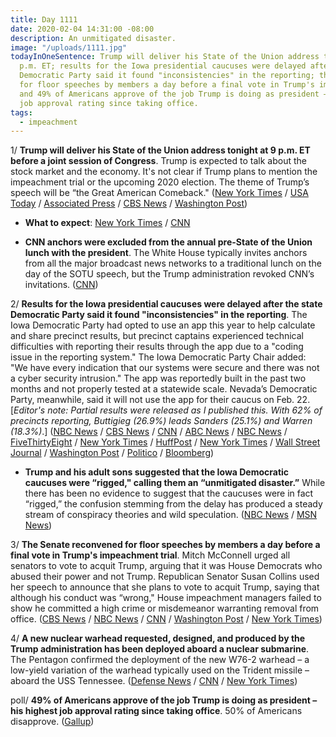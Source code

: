```yaml
---
title: Day 1111
date: 2020-02-04 14:31:00 -08:00
description: An unmitigated disaster.
image: "/uploads/1111.jpg"
todayInOneSentence: Trump will deliver his State of the Union address tonight at 9
  p.m. ET; results for the Iowa presidential caucuses were delayed after the state
  Democratic Party said it found "inconsistencies" in the reporting; the Senate reconvened
  for floor speeches by members a day before a final vote in Trump's impeachment trial;
  and 49% of Americans approve of the job Trump is doing as president – his highest
  job approval rating since taking office.
tags:
  - impeachment
---
```


1/ **Trump will deliver his State of the Union address tonight at 9 p.m. ET before a joint session of Congress**. Trump is expected to talk about the stock market and the economy. It's not clear if Trump plans to mention the impeachment trial or the upcoming 2020 election. The theme of Trump’s speech will be “the Great American Comeback." ([New York Times](https://www.nytimes.com/2020/02/04/business/economy/trump-economy-state-of-the-union.html) / [USA Today](https://www.usatoday.com/story/news/politics/2020/02/04/trumps-state-union-comes-amid-impeachment-and-election-frenzy/2858284001/) / [Associated Press](https://apnews.com/62a3c443cc83c0466d962aebd1792d10) / [CBS News](https://www.cbsnews.com/live-updates/state-of-the-union-2020-president-donald-trump-tonight-2020-02-04-live-streaming/) / [Washington Post](https://www.washingtonpost.com/politics/in-addressing-congress-during-impeachment-trump-to-sound-the-starting-gun-toward-november/2020/02/03/16e35744-4697-11ea-bc78-8a18f7afcee7_story.html))

* **What to expect**: [New York Times](https://www.nytimes.com/2020/02/04/us/politics/what-time-is-state-of-the-union.html) / [CNN](https://www.cnn.com/2020/02/04/politics/what-to-watch-state-of-the-union-2020-donald-trump/index.html)

* **CNN anchors were excluded from the annual pre-State of the Union lunch with the president**. The White House typically invites anchors from all the major broadcast news networks to a traditional lunch on the day of the SOTU speech, but the Trump administration revoked CNN’s invitations. ([CNN](https://www.cnn.com/2020/02/03/media/donald-trump-state-of-the-union-lunch-cnn/index.html))

2/ **Results for the Iowa presidential caucuses were delayed after the state Democratic Party said it found "inconsistencies" in the reporting**. The Iowa Democratic Party had opted to use an app this year to help calculate and share precinct results, but precinct captains experienced technical difficulties with reporting their results through the app due to a "coding issue in the reporting system." The Iowa Democratic Party Chair added: "We have every indication that our systems were secure and there was not a cyber security intrusion." The app was reportedly built in the past two months and not properly tested at a statewide scale. Nevada’s Democratic Party, meanwhile, said it will not use the app for their caucus on Feb. 22. \[*Editor's note: Partial results were released as I published this. With 62% of precincts reporting, Buttigieg (26.9%) leads Sanders (25.1%) and Warren (18.3%)*.\]  ([NBC News](https://www.nbcnews.com/politics/2020-election/iowa-caucus-results-much-slower-expected-state-democratic-party-quality-n1129431) / [CBS News](https://www.cbsnews.com/news/iowa-caucus-results-errors-delays-what-happened-confusion-embarrassment/) / [CNN](https://www.cnn.com/politics/live-news/iowa-caucuses-live-results-coverage-2020/index.html) / [ABC News](https://abcnews.go.com/Politics/wrong-iowa-caucuses/story?id=68743118) / [NBC News](https://www.nbcnews.com/politics/2020-election/nevada-democrats-won-t-use-app-caused-iowa-caucus-fiasco-n1129946) / [FiveThirtyEight](https://fivethirtyeight.com/features/iowa-might-have-screwed-up-the-whole-nomination-process/?ex_cid=story-twitter) / [New York Times](https://www.nytimes.com/2020/02/03/us/politics/iowa-caucus-app.html) / [HuffPost](https://www.huffpost.com/entry/iowa-caucus-app-shadow_n_5e390191c5b687dacc722824?lng) / [New York Times](https://www.nytimes.com/2020/02/04/us/politics/iowa-caucus-nh-primary.html) / [Wall Street Journal](https://www.wsj.com/livecoverage/2020-election-democratic-iowa-caucuses) / [Washington Post](https://www.washingtonpost.com/politics/iowa-caucuses-2020-live-updates/2020/02/04/23561bd6-4707-11ea-bc78-8a18f7afcee7_story.html) / [Politico](https://www.politico.com/news/2020/02/03/iowa-caucus-2020-election-110600) / [Bloomberg](https://www.bloomberg.com/news/articles/2020-02-04/iowa-democrats-say-results-to-be-released-today-campaign-update))

* **Trump and his adult sons suggested that the Iowa Democratic caucuses were “rigged," calling them an “unmitigated disaster.”** While there has been no evidence to suggest that the caucuses were in fact “rigged,” the confusion stemming from the delay has produced a steady stream of conspiracy theories and wild speculation. ([NBC News](https://www.nbcnews.com/politics/2020-election/trump-s-campaign-shouts-rigged-iowa-caucuses-thrown-chaos-n1129636) / [MSN News](https://www.msn.com/en-us/news/elections-2020/trump-labels-democratic-caucuses-in-iowa-an-unmitigated-disaster/ar-BBZDvLP))

3/ **The Senate reconvened for floor speeches by members a day before a final vote in Trump's impeachment trial**. Mitch McConnell urged all senators to vote to acquit Trump, arguing that it was House Democrats who abused their power and not Trump. Republican Senator Susan Collins used her speech to announce that she plans to vote to acquit Trump, saying that although his conduct was “wrong," House impeachment managers failed to show he committed a high crime or misdemeanor warranting removal from office. ([CBS News](https://www.cbsnews.com/live-updates/trump-impeachment-trial-senate-speeches-explain-vote-today-2020-02-04/) / [NBC News](https://www.nbcnews.com/politics/trump-impeachment-inquiry/mcconnell-says-impeachment-insults-intelligence-americans-n1129886) / [CNN](https://www.cnn.com/politics/live-news/trump-impeachment-trial-02-04-20/index.html) / [Washington Post](https://www.washingtonpost.com/politics/state-of-the-union-impeachment-live-updates/2020/02/04/22ddcdf6-46d6-11ea-ab15-b5df3261b710_story.html) / [New York Times](https://www.nytimes.com/2020/02/04/us/politics/senate-impeachment-vote.html))

4/ **A new nuclear warhead requested, designed, and produced by the Trump administration has been deployed aboard a nuclear submarine**. The Pentagon confirmed the deployment of the new W76-2 warhead – a low-yield variation of the warhead typically used on the Trident missile – aboard the USS Tennessee. ([Defense News](https://www.defensenews.com/smr/nuclear-arsenal/2020/02/04/trumps-new-nuclear-weapon-has-been-deployed/) / [CNN](https://www.cnn.com/2020/02/04/politics/us-nuclear-weapon-submarine/index.html) / [New York Times](https://www.nytimes.com/aponline/2020/02/04/us/politics/ap-us-united-states-new-nuke.html))

poll/ **49% of Americans approve of the job Trump is doing as president – his highest job approval rating since taking office**. 50% of Americans disapprove. ([Gallup](https://news.gallup.com/poll/284156/trump-job-approval-personal-best.aspx))